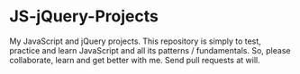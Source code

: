 # JS-jQuery-Projects
My JavaScript and jQuery projects. This repository is simply to test, practice and learn JavaScript and all its patterns / fundamentals.
So, please collaborate, learn and get better with me. Send pull requests at will.